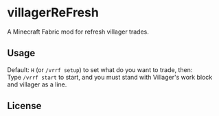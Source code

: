 
# villagerReFresh

A Minecraft Fabric mod for refresh villager trades.

## Usage

Default: `H` (or `/vrrf setup`) to set what do you want to trade, then:  
Type `/vrrf start` to start, and you must stand with Villager's work block and villager as a line.

## License

